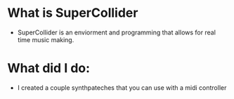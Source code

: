 # What is SuperCollider
* SuperCollider is an enviorment and programming that allows for real time music making.


# What did I do:
* I created a couple synthpateches that you can use with a midi controller 
